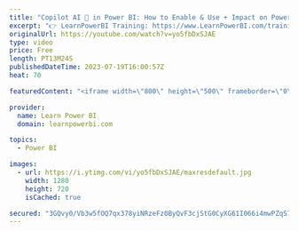 ```yaml
---
title: "Copilot AI 🤖 in Power BI: How to Enable & Use + Impact on Power BI Professionals 🤔"
excerpt: "👉 LearnPowerBI Training: https://www.LearnPowerBI.com/training 👉 Power BI Consultant Launchpad 🚀: https://web.learnpowerbi.com/consultant-launchpad/ 👉 Power BI Consultant Program: https://www.LearnPowerBI.com/pro Let me show you how you can enable and use the very exciting copilot AI technology within"
originalUrl: https://youtube.com/watch?v=yo5fbDxSJAE
type: video
price: Free
length: PT13M24S
publishedDateTime: 2023-07-19T16:00:57Z
heat: 70

featuredContent: "<iframe width=\"800\" height=\"500\" frameborder=\"0\" src=\"https://www.youtube.com/embed/yo5fbDxSJAE\" allow=\"accelerometer; autoplay; encrypted-media; gyroscope; picture-in-picture\" allowfullscreen></iframe>"

provider:
  name: Learn Power BI
  domain: learnpowerbi.com

topics:
  - Power BI

images:
  - url: https://i.ytimg.com/vi/yo5fbDxSJAE/maxresdefault.jpg
    width: 1280
    height: 720
    isCached: true

secured: "3GQvy0/Vb3w5fOQ7qx378yiNRzeFz0ByQvF3cjStG0CyXG61I066i4mwPZqS7xMAU4jLIqH1GPA0lWAuXHq+whWdBaH+iNx1gl3MOT0xa9zH+I0r4EMDtScp1x7FT9d2Fv2oPCXj21/1OzXY/bJvwbZCno55dwba37qgpiPJlREAxHqJFgAc2oGgkoVDNMK/hS6UcaC0TI5lKZ8vuroZe4Jc4U+BQk3NUnLqjt4jjocYd/5fhMhoKwUWT+5AYIy8Ypypc5GcHnKQXEp8Dx3rKHBeEeLoCjfiNVP9L49nR1fOIX7yHhEU3tIXornRV/gSbz4ti5wP+oylPnjptKPPuJbTUAdwIoI/cwwKfmFZ1qDln4hcNHCSX0uivaHq2OBr50XPn5WWy1RFcntMb7Bscq4irvKvVKZg+qiFDddq0gI=;miWQfDPtA3LVoaF+H+e+fQ=="
---
```



